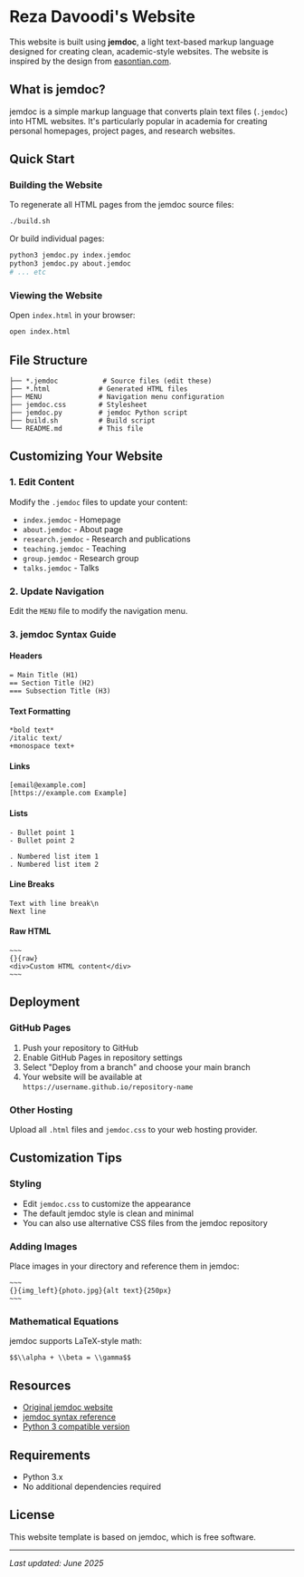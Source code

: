 # Reza Davoodi's Website

This website is built using **jemdoc**, a light text-based markup language designed for creating clean, academic-style websites. The website is inspired by the design from [easontian.com](https://easontian.com/).

## What is jemdoc?

jemdoc is a simple markup language that converts plain text files (`.jemdoc`) into HTML websites. It's particularly popular in academia for creating personal homepages, project pages, and research websites.

## Quick Start

### Building the Website

To regenerate all HTML pages from the jemdoc source files:

```bash
./build.sh
```

Or build individual pages:

```bash
python3 jemdoc.py index.jemdoc
python3 jemdoc.py about.jemdoc
# ... etc
```

### Viewing the Website

Open `index.html` in your browser:

```bash
open index.html
```

## File Structure

```
├── *.jemdoc           # Source files (edit these)
├── *.html            # Generated HTML files
├── MENU              # Navigation menu configuration
├── jemdoc.css        # Stylesheet
├── jemdoc.py         # jemdoc Python script
├── build.sh          # Build script
└── README.md         # This file
```

## Customizing Your Website

### 1. Edit Content

Modify the `.jemdoc` files to update your content:

- `index.jemdoc` - Homepage
- `about.jemdoc` - About page
- `research.jemdoc` - Research and publications
- `teaching.jemdoc` - Teaching
- `group.jemdoc` - Research group
- `talks.jemdoc` - Talks

### 2. Update Navigation

Edit the `MENU` file to modify the navigation menu.

### 3. jemdoc Syntax Guide

#### Headers
```
= Main Title (H1)
== Section Title (H2)
=== Subsection Title (H3)
```

#### Text Formatting
```
*bold text*
/italic text/
+monospace text+
```

#### Links
```
[email@example.com]
[https://example.com Example] 
```

#### Lists
```
- Bullet point 1
- Bullet point 2

. Numbered list item 1
. Numbered list item 2
```

#### Line Breaks
```
Text with line break\n
Next line
```

#### Raw HTML
```
~~~
{}{raw}
<div>Custom HTML content</div>
~~~
```

## Deployment

### GitHub Pages

1. Push your repository to GitHub
2. Enable GitHub Pages in repository settings
3. Select "Deploy from a branch" and choose your main branch
4. Your website will be available at `https://username.github.io/repository-name`

### Other Hosting

Upload all `.html` files and `jemdoc.css` to your web hosting provider.

## Customization Tips

### Styling

- Edit `jemdoc.css` to customize the appearance
- The default jemdoc style is clean and minimal
- You can also use alternative CSS files from the jemdoc repository

### Adding Images

Place images in your directory and reference them in jemdoc:
```
~~~
{}{img_left}{photo.jpg}{alt text}{250px}
~~~
```

### Mathematical Equations

jemdoc supports LaTeX-style math:
```
$$\\alpha + \\beta = \\gamma$$
```

## Resources

- [Original jemdoc website](http://jemdoc.jaboc.net/)
- [jemdoc syntax reference](http://jemdoc.jaboc.net/cheatsheet.html)
- [Python 3 compatible version](https://github.com/mengzili/jemdoc-python3)

## Requirements

- Python 3.x
- No additional dependencies required

## License

This website template is based on jemdoc, which is free software.

---

*Last updated: June 2025* 